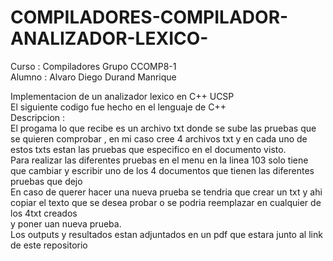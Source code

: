 # COMPILADORES-COMPILADOR-ANALIZADOR-LEXICO-
Curso : Compiladores Grupo CCOMP8-1<br />
Alumno : Alvaro Diego Durand Manrique<br />

Implementacion de un analizador lexico en C++ UCSP<br />
El siguiente codigo fue hecho en el lenguaje de C++<br />
Descripcion :<br />
El progama lo que recibe es un archivo txt donde se sube las pruebas que se quieren comprobar , en mi caso cree 4 archivos txt y en cada uno de<br />
estos txts estan las pruebas que especifico en el documento visto.<br />
Para realizar las diferentes pruebas en el menu en la linea 103 solo tiene que cambiar y escribir uno de los 4 documentos que tienen las diferentes pruebas que dejo<br />
En caso de querer hacer una nueva prueba se tendria que crear un txt y ahi copiar el texto que se desea probar o se podria reemplazar en cualquier de los 4txt creados<br />
y poner uan nueva prueba.<br />
Los outputs y resultados estan adjuntados en un pdf que estara junto al link de este repositorio<br />
